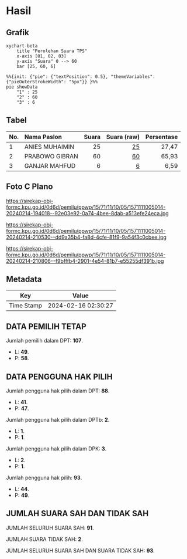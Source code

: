 # Hasil

## Grafik

```mermaid
xychart-beta
    title "Perolehan Suara TPS"
    x-axis [01, 02, 03]
    y-axis "Suara" 0 --> 60
    bar [25, 60, 6]
```

```mermaid
%%{init: {"pie": {"textPosition": 0.5}, "themeVariables": {"pieOuterStrokeWidth": "5px"}} }%%
pie showData
    "1" : 25
    "2" : 60
    "3" : 6
```

## Tabel

| No. | Nama Paslon    | Suara | Suara (raw) | Persentase |
|:--- |:-------------- | -----:| -----------:| ----------:|
| 1   | ANIES MUHAIMIN | 25    | [25][p-1]   | 27,47      |
| 2   | PRABOWO GIBRAN | 60    | [60][p-2]   | 65,93      |
| 3   | GANJAR MAHFUD  | 6     | [6][p-3]    | 6,59       |


[p-1]: https://github.com/gigit-pemilu/pemilu-2024-15-jambi/blob/main/pilpres/hitung-suara/sub/15-jambi/sub/71-kota-jambi/sub/11-paal-merah/sub/1005-paal-merah/sub/014-tps/sub/paslon-1.txt
[p-2]: https://github.com/gigit-pemilu/pemilu-2024-15-jambi/blob/main/pilpres/hitung-suara/sub/15-jambi/sub/71-kota-jambi/sub/11-paal-merah/sub/1005-paal-merah/sub/014-tps/sub/paslon-2.txt
[p-3]: https://github.com/gigit-pemilu/pemilu-2024-15-jambi/blob/main/pilpres/hitung-suara/sub/15-jambi/sub/71-kota-jambi/sub/11-paal-merah/sub/1005-paal-merah/sub/014-tps/sub/paslon-3.txt

## Foto C Plano

https://sirekap-obj-formc.kpu.go.id/0d6d/pemilu/ppwp/15/71/11/10/05/1571111005014-20240214-194018--92e03e92-0a74-4bee-8dab-a513efe24eca.jpg

https://sirekap-obj-formc.kpu.go.id/0d6d/pemilu/ppwp/15/71/11/10/05/1571111005014-20240214-210530--dd9a35b4-fa8d-4cfe-81f9-9a54f3c0cbee.jpg

https://sirekap-obj-formc.kpu.go.id/0d6d/pemilu/ppwp/15/71/11/10/05/1571111005014-20240214-210806--f9bfffb4-2901-4e54-81b7-e55255df391b.jpg


## Metadata

| Key        | Value               |
| ---------- | ------------------- |
| Time Stamp | 2024-02-16 02:30:27 |


## DATA PEMILIH TETAP

Jumlah pemilih dalam DPT: **107**.
 * L: **49**.
 * P: **58**.

## DATA PENGGUNA HAK PILIH

Jumlah pengguna hak pilih dalam DPT: **88**.
 * L: **41**.
 * P: **47**.

Jumlah pengguna hak pilih dalam DPTb: **2**.
 * L: **1**.
 * P: **1**.

Jumlah pengguna hak pilih dalam DPK: **3**.
 * L: **2**.
 * P: **1**.

Jumlah pengguna hak pilih: **93**.
 * L: **44**.
 * P: **49**.

## JUMLAH SUARA SAH DAN TIDAK SAH

JUMLAH SELURUH SUARA SAH: **91**.

JUMLAH SUARA TIDAK SAH: **2**.

JUMLAH SELURUH SUARA SAH DAN SUARA TIDAK SAH: **93**.


